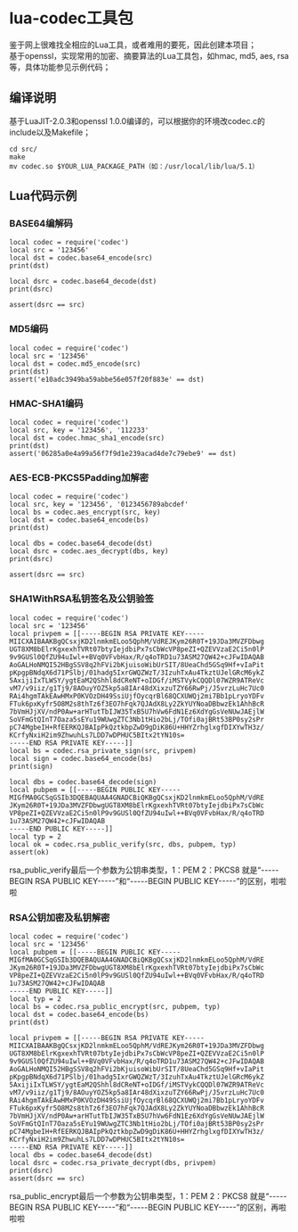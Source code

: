 lua-codec工具包
=======================================================
鉴于网上很难找全相应的Lua工具，或者难用的要死，因此创建本项目；
<br/>
基于openssl，实现常用的加密、摘要算法的Lua工具包，如hmac, md5, aes, rsa等，具体功能参见示例代码；

编译说明
-------------------------------------------------------
基于LuaJIT-2.0.3和openssl 1.0.0编译的，可以根据你的环境改codec.c的include以及Makefile；

	cd src/
	make
	mv codec.so $YOUR_LUA_PACKAGE_PATH（如：/usr/local/lib/lua/5.1）
	

Lua代码示例
-------------------------------------------------------

### BASE64编解码
	local codec = require('codec')
	local src = '123456'
	local dst = codec.base64_encode(src)
	print(dst)

	local dsrc = codec.base64_decode(dst)
	print(dsrc)

	assert(dsrc == src)

### MD5编码
	local codec = require('codec')
	local src = '123456'
	local dst = codec.md5_encode(src)
	print(dst)
	assert('e10adc3949ba59abbe56e057f20f883e' == dst)

### HMAC-SHA1编码
	local codec = require('codec')
	local src, key = '123456', '112233'
	local dst = codec.hmac_sha1_encode(src)
	print(dst)
	assert('06285a0e4a99a56f7f9d1e239acad4de7c79ebe9' == dst)

### AES-ECB-PKCS5Padding加解密
	local codec = require('codec')
	local src, key = '123456', '0123456789abcdef'
	local bs = codec.aes_encrypt(src, key)
	local dst = codec.base64_encode(bs)
	print(dst)
	
	local dbs = codec.base64_decode(dst)
	local dsrc = codec.aes_decrypt(dbs, key)
	print(dsrc)

	assert(dsrc == src)

### SHA1WithRSA私钥签名及公钥验签
	local codec = require('codec')
	local src = '123456'
	local privpem = [[-----BEGIN RSA PRIVATE KEY-----
	MIICXAIBAAKBgQCsxjKD2lnmkmELoo5QphM/VdREJKym26R0T+19JDa3MVZFDbwg
	UGT8XM8bElrKgxexhTVRt07btyIejdbiPx7sCbWcVP8peZI+QZEVVzaE2Ci5n0lP
	9v9GUSl0QfZU94uIwl++BVq0VFvbHax/R/q4oTRD1u73ASM27QW42+cJFwIDAQAB
	AoGALHoNMQI52HBgSSV8q2hFVi2bKjuisoWibUrSIT/8UeaChd5GSq9Hf+vIaPit
	pKpgpBNdqX6d71PSlbj/01hadg5IxrGWQZWzT/3IzuhTxAu4TkztUJelGRcM6ykZ
	5AxijiIxTLWSY/ygtEaM2QShhl8dCReNT+oIDGf/iMSTVykCQQDl07WZR9ATReVc
	vM7/v9iiz/g1Tj9/8AOuyYOZ5kp5a8IAr48dXixzuTZY66RwPj/J5vrzLuHc7Uc0
	RAi4hgmTAkEAwHMxP0KVOzDH49SsiUjfOycqrBl68QCXUWQj2mi7Bb1pLryoYDFv
	FTuk6pxKyfr5O8M2s8thTz6f3EO7hFqk7QJAdX8Ly2ZkYUYNoaDBbwzEk1AhhBcR
	7bVmHJjXV/ndP0Aw+arHTutTbIJW35TxB5U7hVw6FdN1Ez6XdYgGsVeNUwJAEjlW
	SoVFmGtQInT7Oaza5sEYu19WUwgZTC3Nb1tHio2bLj/TOfi0ajBRt53BP0sy2sPr
	pC74MgbeIH+RfEERKQJBAIpPkQztkbpZwD9gDiK86U+HHYZrhglxgfDIXYwTH3z/
	KCrfyNxiH2im9ZhwuhLs7LDD7wDPHUC5BItx2tYN10s=
	-----END RSA PRIVATE KEY-----]]
	local bs = codec.rsa_private_sign(src, privpem)
	local sign = codec.base64_encode(bs)
	print(sign)
	
	local dbs = codec.base64_decode(sign)
	local pubpem = [[-----BEGIN PUBLIC KEY-----
	MIGfMA0GCSqGSIb3DQEBAQUAA4GNADCBiQKBgQCsxjKD2lnmkmELoo5QphM/VdRE
	JKym26R0T+19JDa3MVZFDbwgUGT8XM8bElrKgxexhTVRt07btyIejdbiPx7sCbWc
	VP8peZI+QZEVVzaE2Ci5n0lP9v9GUSl0QfZU94uIwl++BVq0VFvbHax/R/q4oTRD
	1u73ASM27QW42+cJFwIDAQAB
	-----END PUBLIC KEY-----]]
	local typ = 2
	local ok = codec.rsa_public_verify(src, dbs, pubpem, typ)
	assert(ok)

rsa_public_verify最后一个参数为公钥串类型，1：PEM  2：PKCS8
就是“-----BEGIN RSA PUBLIC KEY-----”和“-----BEGIN PUBLIC KEY-----”的区别，啦啦啦
	
### RSA公钥加密及私钥解密
	local codec = require('codec')
	local src = '123456'
	local pubpem = [[-----BEGIN PUBLIC KEY-----
	MIGfMA0GCSqGSIb3DQEBAQUAA4GNADCBiQKBgQCsxjKD2lnmkmELoo5QphM/VdRE
	JKym26R0T+19JDa3MVZFDbwgUGT8XM8bElrKgxexhTVRt07btyIejdbiPx7sCbWc
	VP8peZI+QZEVVzaE2Ci5n0lP9v9GUSl0QfZU94uIwl++BVq0VFvbHax/R/q4oTRD
	1u73ASM27QW42+cJFwIDAQAB
	-----END PUBLIC KEY-----]]
	local typ = 2
	local bs = codec.rsa_public_encrypt(src, pubpem, typ)
	local dst = codec.base64_encode(bs)
	print(dst)
	
	local privpem = [[-----BEGIN RSA PRIVATE KEY-----
	MIICXAIBAAKBgQCsxjKD2lnmkmELoo5QphM/VdREJKym26R0T+19JDa3MVZFDbwg
	UGT8XM8bElrKgxexhTVRt07btyIejdbiPx7sCbWcVP8peZI+QZEVVzaE2Ci5n0lP
	9v9GUSl0QfZU94uIwl++BVq0VFvbHax/R/q4oTRD1u73ASM27QW42+cJFwIDAQAB
	AoGALHoNMQI52HBgSSV8q2hFVi2bKjuisoWibUrSIT/8UeaChd5GSq9Hf+vIaPit
	pKpgpBNdqX6d71PSlbj/01hadg5IxrGWQZWzT/3IzuhTxAu4TkztUJelGRcM6ykZ
	5AxijiIxTLWSY/ygtEaM2QShhl8dCReNT+oIDGf/iMSTVykCQQDl07WZR9ATReVc
	vM7/v9iiz/g1Tj9/8AOuyYOZ5kp5a8IAr48dXixzuTZY66RwPj/J5vrzLuHc7Uc0
	RAi4hgmTAkEAwHMxP0KVOzDH49SsiUjfOycqrBl68QCXUWQj2mi7Bb1pLryoYDFv
	FTuk6pxKyfr5O8M2s8thTz6f3EO7hFqk7QJAdX8Ly2ZkYUYNoaDBbwzEk1AhhBcR
	7bVmHJjXV/ndP0Aw+arHTutTbIJW35TxB5U7hVw6FdN1Ez6XdYgGsVeNUwJAEjlW
	SoVFmGtQInT7Oaza5sEYu19WUwgZTC3Nb1tHio2bLj/TOfi0ajBRt53BP0sy2sPr
	pC74MgbeIH+RfEERKQJBAIpPkQztkbpZwD9gDiK86U+HHYZrhglxgfDIXYwTH3z/
	KCrfyNxiH2im9ZhwuhLs7LDD7wDPHUC5BItx2tYN10s=
	-----END RSA PRIVATE KEY-----]]
	local dbs = codec.base64_decode(dst)
	local dsrc = codec.rsa_private_decrypt(dbs, privpem)
	print(dsrc)
	assert(dsrc == src)

rsa_public_encrypt最后一个参数为公钥串类型，1：PEM  2：PKCS8
就是“-----BEGIN RSA PUBLIC KEY-----”和“-----BEGIN PUBLIC KEY-----”的区别，再啦啦啦
